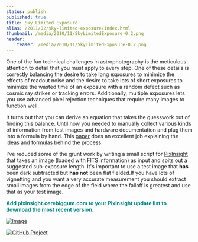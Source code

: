```yaml
---
status: publish
published: true
title: Sky Limited Exposure
alias: /2011/02/sky-limited-exposure/index.html
thumbnail: /media/2010/11/SkyLimitedExposure-0.2.png
header:
    teaser: /media/2010/11/SkyLimitedExposure-0.2.png
---
```

One of the fun technical challenges in astrophotography is the meticulous attention to detail that you must apply to every step. One of these details is correctly balancing the desire to take long exposures to minimize the effects of readout noise and the desire to take lots of short exposures to minimize the wasted time of an exposure with a random defect such as cosmic ray strikes or tracking errors. Additionally, multiple exposures lets you use advanced pixel rejection techniques that require many images to function well.

It turns out that you can derive an equation that takes the guesswork out of finding this balance. Until now you needed to manually collect various kinds of information from test images and hardware documentation and plug them into a formula by hand. This [paper](http://www.hiddenloft.com/notes/SubExposures.pdf) does an excellent job explaining the ideas and formulas behind the process.

I've reduced some of the grunt work by writing a small script for [PixInsight](http://pixinsight.com) that takes an image (loaded with FITS information) as input and spits out a suggested sub-exposure length. It's important to use a test image that <strong>has</strong> been dark subtracted but <strong>has not</strong> been flat fielded.If you have lots of vignetting and you want a very accurate measurement you should extract small images from the edge of the field where the falloff is greatest and use that as your test image.

<strong><span style="color: #008080;">Add pixinsight.cerebiggum.com to your PixInsight update list to download the most recent version.</span></strong>

[![Image]({{site.url_root}}/media/2010/11/SkyLimitedExposure-0.2.png)]({{site.url_root}}/media/2010/11/SkyLimitedExposure-0.2.png)

[![GitHub Project]({{site.url_root}}/media/2011/02/github.png)](https://github.com/seanhoughton/CalculateSkyLimitedExposure)
